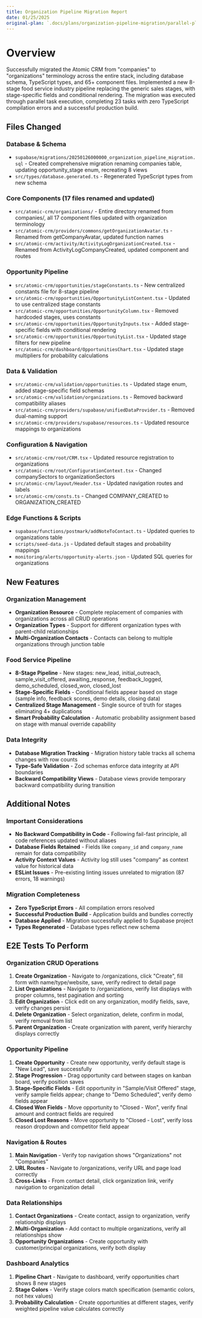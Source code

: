 ```yaml
---
title: Organization Pipeline Migration Report
date: 01/25/2025
original-plan: `.docs/plans/organization-pipeline-migration/parallel-plan.md`
---
```


# Overview

Successfully migrated the Atomic CRM from "companies" to "organizations" terminology across the entire stack, including database schema, TypeScript types, and 65+ component files. Implemented a new 8-stage food service industry pipeline replacing the generic sales stages, with stage-specific fields and conditional rendering. The migration was executed through parallel task execution, completing 23 tasks with zero TypeScript compilation errors and a successful production build.

## Files Changed

### Database & Schema
- `supabase/migrations/20250126000000_organization_pipeline_migration.sql` - Created comprehensive migration renaming companies table, updating opportunity_stage enum, recreating 8 views
- `src/types/database.generated.ts` - Regenerated TypeScript types from new schema

### Core Components (17 files renamed and updated)
- `src/atomic-crm/organizations/` - Entire directory renamed from companies/, all 17 component files updated with organization terminology
- `src/atomic-crm/providers/commons/getOrganizationAvatar.ts` - Renamed from getCompanyAvatar, updated function names
- `src/atomic-crm/activity/ActivityLogOrganizationCreated.tsx` - Renamed from ActivityLogCompanyCreated, updated component and routes

### Opportunity Pipeline
- `src/atomic-crm/opportunities/stageConstants.ts` - New centralized constants file for 8-stage pipeline
- `src/atomic-crm/opportunities/OpportunityListContent.tsx` - Updated to use centralized stage constants
- `src/atomic-crm/opportunities/OpportunityColumn.tsx` - Removed hardcoded stages, uses constants
- `src/atomic-crm/opportunities/OpportunityInputs.tsx` - Added stage-specific fields with conditional rendering
- `src/atomic-crm/opportunities/OpportunityList.tsx` - Updated stage filters for new pipeline
- `src/atomic-crm/dashboard/OpportunitiesChart.tsx` - Updated stage multipliers for probability calculations

### Data & Validation
- `src/atomic-crm/validation/opportunities.ts` - Updated stage enum, added stage-specific field schemas
- `src/atomic-crm/validation/organizations.ts` - Removed backward compatibility aliases
- `src/atomic-crm/providers/supabase/unifiedDataProvider.ts` - Removed dual-naming support
- `src/atomic-crm/providers/supabase/resources.ts` - Updated resource mappings to organizations

### Configuration & Navigation
- `src/atomic-crm/root/CRM.tsx` - Updated resource registration to organizations
- `src/atomic-crm/root/ConfigurationContext.tsx` - Changed companySectors to organizationSectors
- `src/atomic-crm/layout/Header.tsx` - Updated navigation routes and labels
- `src/atomic-crm/consts.ts` - Changed COMPANY_CREATED to ORGANIZATION_CREATED

### Edge Functions & Scripts
- `supabase/functions/postmark/addNoteToContact.ts` - Updated queries to organizations table
- `scripts/seed-data.js` - Updated default stages and probability mappings
- `monitoring/alerts/opportunity-alerts.json` - Updated SQL queries for organizations

## New Features

### Organization Management
- **Organization Resource** - Complete replacement of companies with organizations across all CRUD operations
- **Organization Types** - Support for different organization types with parent-child relationships
- **Multi-Organization Contacts** - Contacts can belong to multiple organizations through junction table

### Food Service Pipeline
- **8-Stage Pipeline** - New stages: new_lead, initial_outreach, sample_visit_offered, awaiting_response, feedback_logged, demo_scheduled, closed_won, closed_lost
- **Stage-Specific Fields** - Conditional fields appear based on stage (sample info, feedback scores, demo details, closing data)
- **Centralized Stage Management** - Single source of truth for stages eliminating 4+ duplications
- **Smart Probability Calculation** - Automatic probability assignment based on stage with manual override capability

### Data Integrity
- **Database Migration Tracking** - Migration history table tracks all schema changes with row counts
- **Type-Safe Validation** - Zod schemas enforce data integrity at API boundaries
- **Backward Compatibility Views** - Database views provide temporary backward compatibility during transition

## Additional Notes

### Important Considerations
- **No Backward Compatibility in Code** - Following fail-fast principle, all code references updated without aliases
- **Database Fields Retained** - Fields like `company_id` and `company_name` remain for data compatibility
- **Activity Context Values** - Activity log still uses "company" as context value for historical data
- **ESLint Issues** - Pre-existing linting issues unrelated to migration (87 errors, 18 warnings)

### Migration Completeness
- **Zero TypeScript Errors** - All compilation errors resolved
- **Successful Production Build** - Application builds and bundles correctly
- **Database Applied** - Migration successfully applied to Supabase project
- **Types Regenerated** - Database types reflect new schema

## E2E Tests To Perform

### Organization CRUD Operations
1. **Create Organization** - Navigate to /organizations, click "Create", fill form with name/type/website, save, verify redirect to detail page
2. **List Organizations** - Navigate to /organizations, verify list displays with proper columns, test pagination and sorting
3. **Edit Organization** - Click edit on any organization, modify fields, save, verify changes persist
4. **Delete Organization** - Select organization, delete, confirm in modal, verify removal from list
5. **Parent Organization** - Create organization with parent, verify hierarchy displays correctly

### Opportunity Pipeline
1. **Create Opportunity** - Create new opportunity, verify default stage is "New Lead", save successfully
2. **Stage Progression** - Drag opportunity card between stages on kanban board, verify position saves
3. **Stage-Specific Fields** - Edit opportunity in "Sample/Visit Offered" stage, verify sample fields appear; change to "Demo Scheduled", verify demo fields appear
4. **Closed Won Fields** - Move opportunity to "Closed - Won", verify final amount and contract fields are required
5. **Closed Lost Reasons** - Move opportunity to "Closed - Lost", verify loss reason dropdown and competitor field appear

### Navigation & Routes
1. **Main Navigation** - Verify top navigation shows "Organizations" not "Companies"
2. **URL Routes** - Navigate to /organizations, verify URL and page load correctly
3. **Cross-Links** - From contact detail, click organization link, verify navigation to organization detail

### Data Relationships
1. **Contact Organizations** - Create contact, assign to organization, verify relationship displays
2. **Multi-Organization** - Add contact to multiple organizations, verify all relationships show
3. **Opportunity Organizations** - Create opportunity with customer/principal organizations, verify both display

### Dashboard Analytics
1. **Pipeline Chart** - Navigate to dashboard, verify opportunities chart shows 8 new stages
2. **Stage Colors** - Verify stage colors match specification (semantic colors, not hex values)
3. **Probability Calculation** - Create opportunities at different stages, verify weighted pipeline value calculates correctly